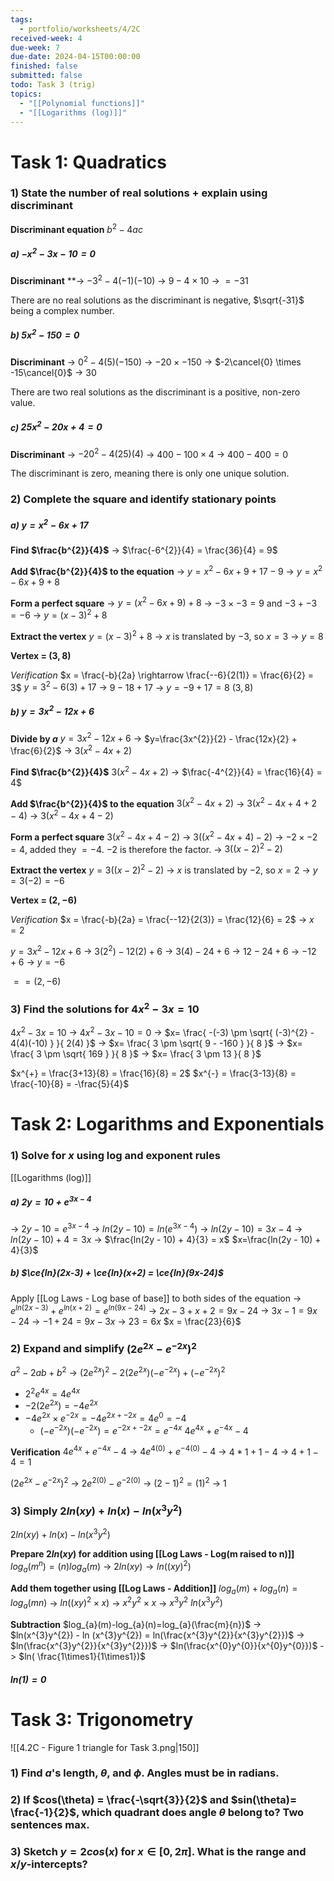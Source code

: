 ```yaml
---
tags:
  - portfolio/worksheets/4/2C
received-week: 4
due-week: 7
due-date: 2024-04-15T00:00:00
finished: false
submitted: false
todo: Task 3 (trig)
topics:
  - "[[Polynomial functions]]"
  - "[[Logarithms (log)]]"
---
```

# Task 1: Quadratics
### 1) State the number of real solutions + explain using discriminant

**Discriminant equation**
$b^{2} - 4ac$

##### a) $-x^{2} - 3x - 10 = 0$
**Discriminant** 
**-> $-3^{2} - 4(-1)(-10)$
-> $9 - 4 \times 10$
-> $= -31$

There are no real solutions as the discriminant is negative, $\sqrt{-31}$ being a complex number.

##### b) $5x^{2} - 150 = 0$
**Discriminant**
-> $0^{2} - 4(5)(-150)$
-> $-20 \times -150$
-> $-2\cancel{0} \times -15\cancel{0}$
-> $30$

There are two real solutions as the discriminant is a positive, non-zero value.

##### c) $25x^{2} - 20x + 4 = 0$
**Discriminant**
-> $-20^{2} - 4(25)(4)$
-> $400 - 100 \times 4$
-> $400 - 400 = 0$

The discriminant is zero, meaning there is only one unique solution.


### 2) Complete the square and identify stationary points
##### a) $y=x^{2} - 6x + 17$
**Find $\frac{b^{2}}{4}$**
-> $\frac{-6^{2}}{4} = \frac{36}{4} = 9$

**Add $\frac{b^{2}}{4}$ to the equation**
-> $y = x^{2} -6x + 9 + 17 - 9$
-> $y = x^{2} -6x + 9 + 8$

**Form a perfect square**
-> $y = (x^{2} -6x + 9) + 8$
	-> $-3\times-3 = 9$ and $-3 + -3 = -6$
-> $y = (x - 3)^{2} + 8$

**Extract the vertex**
$y = (x - 3)^{2} + 8$
-> $x$ is translated by $-3$, so $x=3$
-> $y = 8$

**Vertex = $(3,8)$**

*Verification*
$x = \frac{-b}{2a} \rightarrow \frac{--6}{2(1)} = \frac{6}{2} = 3$
$y = 3^{2} - 6(3) + 17$
-> $9 - 18 + 17$
-> $y=-9 + 17 = 8$
$(3,8)$


##### b) $y=3x^{2} - 12x + 6$
**Divide by $a$**
$y=3x^{2} - 12x + 6$
-> $y=\frac{3x^{2}}{2} - \frac{12x}{2} + \frac{6}{2}$
-> $3(x^{2} - 4x + 2)$

**Find $\frac{b^{2}}{4}$**
$3(x^{2} - 4x + 2)$
-> $\frac{-4^{2}}{4} = \frac{16}{4} = 4$

**Add $\frac{b^{2}}{4}$ to the equation**
$3(x^{2} - 4x + 2)$
-> $3(x^{2} - 4x + 4 + 2 - 4)$
-> $3(x^{2} - 4x + 4 -2 )$


**Form a perfect square**
$3(x^{2} - 4x + 4 -2 )$
-> $3((x^{2} - 4x + 4) -2 )$
	-> $-2 \times -2 =4$, added they $=-4$. $-2$ is therefore the factor.
-> $3((x - 2)^{2} -2 )$

**Extract the vertex**
$y=3((x - 2)^{2} -2 )$
-> $x$ is translated by $-2$, so $x = 2$
-> $y = 3(-2) = -6$

**Vertex = $(2, -6)$**


*Verification*
$x = \frac{-b}{2a} = \frac{--12}{2(3)} = \frac{12}{6} = 2$
-> $x=2$

$y=3x^{2} - 12x + 6$
-> $3(2^{2}) - 12(2) + 6$
-> $3(4) - 24 + 6$
-> $12 - 24 + 6$
-> $-12 + 6$
-> $y = -6$

$== (2, -6)$


### 3) Find the solutions for $4x^{2} - 3x = 10$

$4x^{2} - 3x = 10$
-> $4x^{2} - 3x - 10 = 0$
-> $x= \frac{ -(-3) \pm \sqrt{ (-3)^{2} - 4(4)(-10) } }{ 2(4) }$
-> $x= \frac{ 3 \pm \sqrt{ 9 - -160 } }{ 8 }$
-> $x= \frac{ 3 \pm \sqrt{ 169 } }{ 8 }$
-> $x= \frac{ 3 \pm 13 }{ 8 }$

$x^{+} = \frac{3+13}{8} = \frac{16}{8} = 2$
$x^{-} = \frac{3-13}{8} = \frac{-10}{8} = -\frac{5}{4}$





# Task 2: Logarithms and Exponentials
### 1) Solve for $x$ using log and exponent rules
[[Logarithms (log)]] 
##### a) $2y = 10 + e^{3x-4}$
-> $2y - 10 = e^{3x-4}$
-> $ln(2y - 10) = ln(e^{3x-4})$
-> $ln(2y - 10) = 3x-4$
-> $ln(2y - 10) + 4 = 3x$
-> $\frac{ln(2y - 10) + 4}{3} = x$
$x=\frac{ln(2y - 10) + 4}{3}$


##### b) $\ce{ln}(2x-3) + \ce{ln}(x+2) = \ce{ln}(9x-24)$
Apply [[Log Laws - Log base of base]] to both sides of the equation 
-> $e^{ln(2x-3)} + e^{ln(x+2)} = e^{ln(9x-24)}$
-> $2x-3 + x + 2 = 9x-24$
-> $3x -1 = 9x-24$
-> $-1 + 24 = 9x-3x$
-> $23 = 6x$
$x = \frac{23}{6}$

### 2) Expand and simplify $(2e^{2x} - e^{-2x} )^{2}$
$a^{2} - 2ab + b^{2}$
-> $(2e^{2x})^{2} - 2(2e^{2x})(-e^{-2x}) + (-e^{-2x})^{2}$
- $2^{2}e^{4x} = 4e^{4x}$
- $-2(2e^{2x}) = -4e^{2x}$
- $-4e^{2x} \times e^{-2x} = -4e^{2x  + -2x} = 4e^0 = -4$
	- $(-e^{-2x})(-e^{-2x}) = e^{-2x+-2x} = e^{-4x}$ 
$4e^{4x} + e^{-4x} - 4$


**Verification**
$4e^{4x} + e^{-4x} - 4$
-> $4e^{4(0)} + e^{-4(0)} -4$
-> $4*1 + 1 -4$
-> $4 + 1 - 4 = 1$

$(2e^{2x} - e^{-2x} )^{2}$
-> $2e^{2(0)} - e^{-2(0)}$
-> $(2 - 1)^{2} = (1)^{2}$
-> $1$


### 3) Simply $2ln(xy) + ln(x) - ln(x^{3}y^{2})$
$2ln(xy) + ln(x) - ln(x^{3}y^{2})$

**Prepare $2ln(xy)$ for addition using [[Log Laws - Log(m raised to n)]]**
$log_{a}(m^{n})=(n)log_{a}(m)$
-> $2ln(xy) \rightarrow ln((xy)^{2})$

**Add them together using [[Log Laws - Addition]]**
$log_{a}(m)+log_{a}(n)=log_{a}(mn)$
-> $ln((xy)^{2} \times x)$
-> $x^{2}y^{2} \times x$
-> $x^{3}y^{2}$
$ln(x^{3}y^{2})$

**Subtraction**
$log_{a}(m)-log_{a}(n)=log_{a}(\frac{m}{n})$
-> $ln(x^{3}y^{2}) - ln (x^{3}y^{2}) = ln(\frac{x^{3}y^{2}}{x^{3}y^{2}})$
-> $ln(\frac{x^{3}y^{2}}{x^{3}y^{2}})$
-> $ln(\frac{x^{0}y^{0}}{x^{0}y^{0}})$
-> $ln( \frac{1\times1}{1\times1})$
##### $ln(1) = 0$


# Task 3: Trigonometry
![[4.2C - Figure 1 triangle for Task 3.png|150]]
### 1) Find $a$'s length, $\theta$, and $\phi$. Angles must be in radians.


### 2) If $cos(\theta) = \frac{-\sqrt{3}}{2}$ and $sin(\theta)= \frac{-1}{2}$, which quadrant does angle $\theta$ belong to? Two sentences max.


### 3) Sketch $y=2cos(x)$ for $x \in [0,2\pi]$. What is the range and $x/y$-intercepts?

